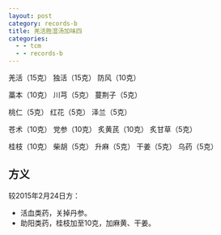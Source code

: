 ```yaml
---
layout: post
category: records-b
title: 羌活胜湿汤加味四
categories:
  - - tcm
  - - records-b
---
```


羌活（15克） 独活（15克） 防风（10克）

藁本（10克） 川芎（5克）  蔓荆子（5克）

桃仁（5克） 红花（5克） 泽兰（5克）

苍术（10克） 党参（10克） 炙黄芪（10克） 炙甘草（5克） 

桂枝（10克） 柴胡（5克） 升麻（5克） 干姜（5克） 乌药（5克）

## 方义 ##

较2015年2月24日方：

- 活血类药，关掉丹参。
- 助阳类药，桂枝加至10克，加麻黄、干姜。
